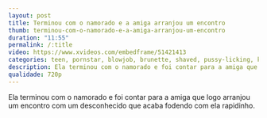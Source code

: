 ```yaml
---
layout: post
title: Terminou com o namorado e a amiga arranjou um encontro
thumb: terminou-com-o-namorado-e-a-amiga-arranjou-um-encontro
duration: "11:55"
permalink: /:title
video: https://www.xvideos.com/embedframe/51421413
categories: teen, pornstar, blowjob, brunette, shaved, pussy-licking, kissing, big-cock, doggy-style, face-fucking, natural-tits, olivia-nova
description: Ela terminou com o namorado e foi contar para a amiga que logo arranjou um encontro com um desconhecido que acaba fodendo com ela rapidinho.
qualidade: 720p
---
```

Ela terminou com o namorado e foi contar para a amiga que logo arranjou um encontro com um desconhecido que acaba fodendo com ela rapidinho.